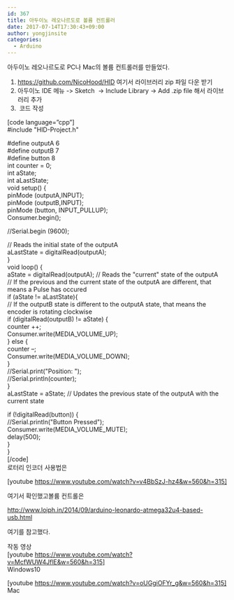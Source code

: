 ```yaml
---
id: 367
title: 아두이노 레오나르도로 볼륨 컨트롤러
date: 2017-07-14T17:30:43+09:00
author: yongjinsite
categories:
  - Arduino
---
```

아두이노 레오나르도로 PC나 Mac의 볼륨 컨트롤러를 만들었다.

  1. https://github.com/NicoHood/HID 여기서 라이브러리 zip 파일 다운 받기
  2. 아두이노 IDE 메뉴 -> Sketch  -> Include Library -> Add .zip file 해서 라이브러리 추가
  3.  코드 작성

[code language=&#8221;cpp&#8221;]  
#include "HID-Project.h"

#define outputA 6  
#define outputB 7  
#define button 8  
int counter = 0;  
int aState;  
int aLastState;  
void setup() {  
pinMode (outputA,INPUT);  
pinMode (outputB,INPUT);  
pinMode (button, INPUT_PULLUP);  
Consumer.begin();

//Serial.begin (9600);

// Reads the initial state of the outputA  
aLastState = digitalRead(outputA);  
}  
void loop() {  
aState = digitalRead(outputA); // Reads the "current" state of the outputA  
// If the previous and the current state of the outputA are different, that means a Pulse has occured  
if (aState != aLastState){  
// If the outputB state is different to the outputA state, that means the encoder is rotating clockwise  
if (digitalRead(outputB) != aState) {  
counter ++;  
Consumer.write(MEDIA\_VOLUME\_UP);  
} else {  
counter &#8211;;  
Consumer.write(MEDIA\_VOLUME\_DOWN);  
}  
//Serial.print("Position: ");  
//Serial.println(counter);  
}  
aLastState = aState; // Updates the previous state of the outputA with the current state

if (!digitalRead(button)) {  
//Serial.println("Button Pressed");  
Consumer.write(MEDIA\_VOLUME\_MUTE);  
delay(500);  
}  
}  
[/code]  
로터리 인코더 사용법은

[youtube https://www.youtube.com/watch?v=v4BbSzJ-hz4&w=560&h=315]

여기서 확인했고볼륨 컨트롤은

http://www.loiph.in/2014/09/arduino-leonardo-atmega32u4-based-usb.html

여기를 참고했다.

작동 영상  
[youtube https://www.youtube.com/watch?v=McfWUW4JflE&w=560&h=315]  
Windows10

[youtube https://www.youtube.com/watch?v=oUGgiOFYr_g&w=560&h=315]  
Mac